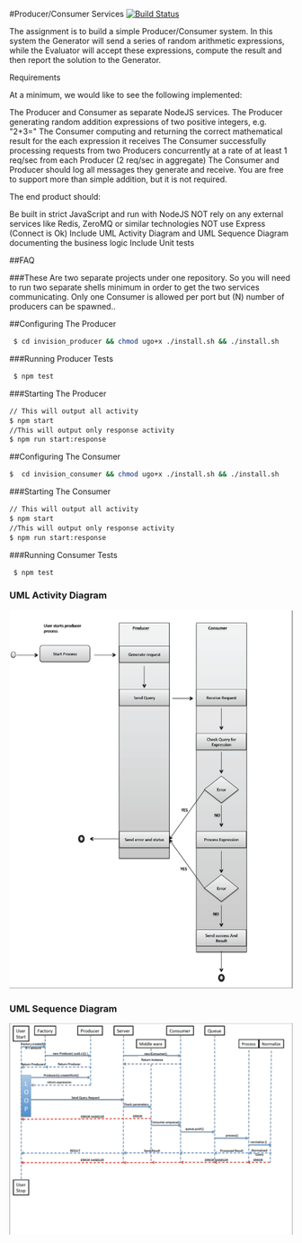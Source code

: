 #Producer/Consumer Services      [![Build Status](https://travis-ci.org/ecasilla/invision.svg?branch=master)](https://travis-ci.org/ecasilla/invision)

The assignment is to build a simple Producer/Consumer system. In this system the Generator will send a series of random arithmetic expressions, while the Evaluator will accept these expressions, compute the result and then report the solution to the Generator.

Requirements

At a minimum, we would like to see the following implemented:

The Producer and Consumer as separate NodeJS services.
The Producer generating random addition expressions of two positive integers, e.g. "2+3="
The Consumer computing and returning the correct mathematical result for the each expression it receives
The Consumer successfully processing requests from two Producers concurrently at a rate of at least 1 req/sec from each Producer (2 req/sec in aggregate)
The Consumer and Producer should log all messages they generate and receive.
You are free to support more than simple addition, but it is not required.

The end product should:

Be built in strict JavaScript and run with NodeJS
NOT rely on any external services like Redis, ZeroMQ or similar technologies
NOT use Express (Connect is Ok)
Include UML Activity Diagram and UML Sequence Diagram documenting the business logic
Include Unit tests


##FAQ

###These Are two separate projects under one repository. So you will need to run two separate shells minimum in order to get the two services communicating. Only one Consumer is allowed per port but (N) number of producers can be spawned..


##Configuring The Producer
```bash
 $ cd invision_producer && chmod ugo+x ./install.sh && ./install.sh
```
###Running Producer Tests
```bash
 $ npm test
```
###Starting The Producer

```bash
// This will output all activity
$ npm start 
//This will output only response activity
$ npm run start:response 
```
##Configuring The Consumer
```bash
$  cd invision_consumer && chmod ugo+x ./install.sh && ./install.sh
```
###Starting The Consumer

```bash
// This will output all activity
$ npm start 
//This will output only response activity
$ npm run start:response 
```

###Running Consumer Tests
```bash
 $ npm test
```



### UML Activity Diagram
![UML Activity Diagram](https://github.com/ecasilla/invision/blob/master/assets/Activity_Diagram.png?raw=true)



### UML Sequence Diagram
![UML Sequence Diagram](https://github.com/ecasilla/invision/blob/master/assets/Sequence_Diagram.png?raw=true)